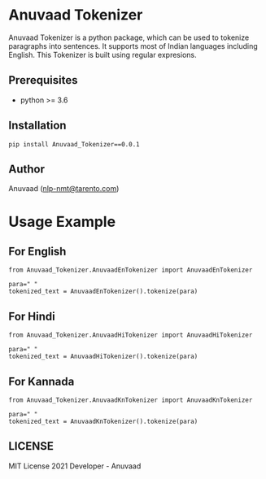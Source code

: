# Anuvaad Tokenizer

Anuvaad Tokenizer is a python package, which can be used to tokenize paragraphs into sentences. It supports most of Indian languages including English. This Tokenizer is built using regular expresions.

## Prerequisites

- python >= 3.6

## Installation
``` pip install Anuvaad_Tokenizer==0.0.1 ```
 
## Author

Anuvaad (nlp-nmt@tarento.com)

# Usage Example

## For English
```
from Anuvaad_Tokenizer.AnuvaadEnTokenizer import AnuvaadEnTokenizer 

para=" "  
tokenized_text = AnuvaadEnTokenizer().tokenize(para)
```
## For Hindi
```
from Anuvaad_Tokenizer.AnuvaadHiTokenizer import AnuvaadHiTokenizer

para=" "
tokenized_text = AnuvaadHiTokenizer().tokenize(para)
```
## For Kannada
```
from Anuvaad_Tokenizer.AnuvaadKnTokenizer import AnuvaadKnTokenizer

para=" "
tokenized_text = AnuvaadKnTokenizer().tokenize(para)
```

## LICENSE

MIT License 2021 
Developer - Anuvaad